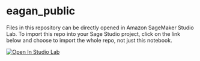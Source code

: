 # eagan_public

Files in this repository can be directly opened in Amazon SageMaker Studio Lab. To import this repo into your Sage Studio project, click on the link below and choose to import the whole repo, not just this notebook.

[![Open In Studio Lab](https://studiolab.sagemaker.aws/studiolab.svg)](https://studiolab.sagemaker.aws/import/github/neagan01/eagan_public/SAGE_STUDIO_IMPORT.ipynb)

